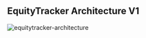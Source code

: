 ## EquityTracker Architecture V1

![equitytracker-architecture](https://github.com/user-attachments/assets/3bbea5c3-570a-45a8-8bc9-0a6caf7c98ca)
